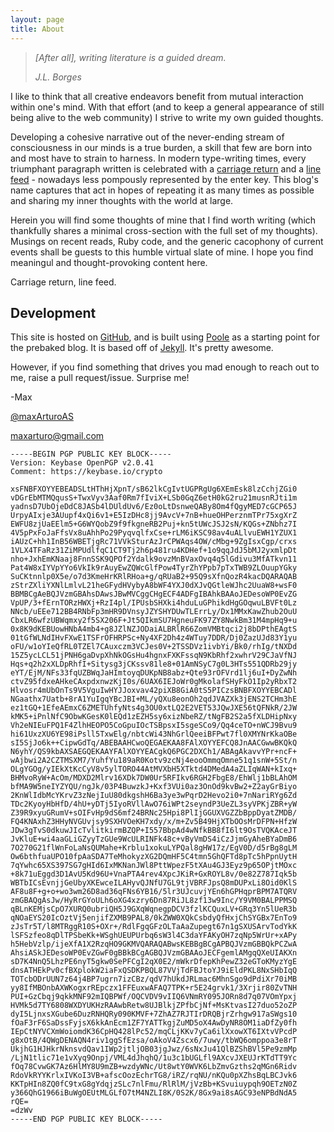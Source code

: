 ```yaml
---
layout: page
title: About
---
```



>   *[After all], writing literature is a guided dream.*
>
>   *J.L. Borges*

I like to think that all creative endeavors benefit from mutual interaction within one's mind. With that effort (and to keep a general appearance of still being alive to the web community) I strive to write my own guided thoughts.

Developing a cohesive narrative out of the never-ending stream of consciousness in our minds is a true burden, a skill that few are born into and most have to strain to harness. In modern type-writing times, every triumphant paragraph written is celebrated with a [carriage return](https://en.wikipedia.org/wiki/Carriage_return) and a [line feed](https://en.wiktionary.org/wiki/line_feed) - nowadays less pompously represented by the enter key. This blog's name captures that act in hopes of repeating it as many times as possible and sharing my inner thoughts with the world at large.

Herein you will find some thoughts of mine that I find worth writing (which thankfully shares a minimal cross-section with the full set of my thoughts). Musings on recent reads, Ruby code, and the generic cacophony of current events shall be guests to this humble virtual slate of mine. I hope you find meaningul and thought-provoking content here.

Carriage return, line feed.


## Development
This site is hosted on [GitHub](https://github.com/maxArturo/maxarturo.github.io), and is built using [Poole](http://demo.getpoole.com) as a starting point for the prebaked blog. It is based off of [Jekyll](http://jekyllrb.com). It's pretty awesome.

However, if you find something that drives you mad enough to reach out to me, raise a pull request/issue. Surprise me!

-Max

[@maxArturoAS](https://twitter.com/maxArturoAS)

<maxarturo@gmail.com>

    -----BEGIN PGP PUBLIC KEY BLOCK-----
    Version: Keybase OpenPGP v2.0.41
    Comment: https://keybase.io/crypto
    
    xsFNBFXOYYEBEADSLtHThHjXpnT/sB62lkCgIvtUGPRgUg6XEmEsk8lzCchjZGi0
    vDGrEbMTMQqusS+TwxVyv3Aaf0Rm7fIviX+LSb0GqZ6etH0kG2ru21musnRJti1m
    yadnsD7UbOjeDdC8JASb4lDUldUv6/Ez0oLtDsnweQABy8Om4fQgyMED7cGCP65J
    UrpyAIxje3AUupf4xQi6v1+E5IzDHc8jj9AvcV+7nB+hueOHPerznmTPr75xgXrZ
    EWFU8zjUaEElm5+G6WYQobZ9f9fkgneRB2Puj+kn5tUWcJSJ2sN/KQGs+ZNbhz7I
    4V5pPxFoJaFfsVx8uAhhPo29PyqvqlfxCse+rLM6iKSC98av4uALlvuEWH1YZUX1
    iAUzC+hh1InB56WBETjgRc71VVkSturAzJrCPWAqs4OW/cMbg+9ZgIsxCgp/crxs
    1VLX4TFaRz31ZiMPUdlfqC1CT9Tj2h6p481ru4KDHef+1o9qqJdJ5bMJ2yxmlpDt
    nho+JxhEmKNaaj8FnnSSK9QPOf2Ydalk9ovzMnBVaxOvq4q5lGdivu3MfATkvn11
    Pat4W8xIYVpYYo6VkIk9rAuyEwZQWcGlfPow4TyrZhYPpb7pTxTWB9ZLOuupYGky
    SuCKtnnlp0X5e/o7d3KmeHrKRlRHoa+g/qRUaB2+95Q9sXfnQozR4kacDQARAQAB
    zStrZXliYXNlLmlvL21heGFydHVybyA8bWF4YXJ0dXJvQGtleWJhc2UuaW8+wsF0
    BBMBCgAeBQJVzmGBAhsDAwsJBwMVCggCHgECF4ADFgIBAhkBAAoJEDesoWP0EvZG
    VpUP/3+fErnTORzHWXj+RzI4pl/IPUsbSHXki4hduLuGPhikdHgGOqwuLBVFt0Lz
    NNcb/uEEe712BB4RNbFp3mHR9DVnsyJZYSHYDUwTLErrLy/Dx1MMxKawZhub2OuU
    CbxLR6wfzUBWqmxy2f5SX206F+Jt5QIkmSU7HgneuFK97ZY8NwkBm31M4mpHq9+u
    0x8K9dKEBUowHNbA4mb4+g8JZlNZJODaiALBRlR66ZomVMBtqci2j8bDPthEAgtS
    01tGfWLNdIHvFXwE1TSFrOFHRPSc+Ny4XF2Dh4z4WTuy7DDR/Dj0ZazUJd83Y1yu
    oFU/w1oYIeQfRL0TZEl7CAuxczm3VCJes0V+2TSSDVz1ivbYi/Bk0/rhIg/tNXDd
    15Z5ycLCL51jPNH6gaDvpXhNkOGsHu4hgnxFXKFssqN9KbRhf2xwhrV29CJaVfNJ
    Hqs+q2h2xXLDpRhfI+Sitysg3jCKssv81le8+01AmNSyC7g0L3HTs551QDRb29jy
    eYT/EjM/NFs33fqUZBWqJaHImtoyqDUKpNB8abz+Qte93rOFVrd1lj6uI+DyZwNh
    ctvZ95fdxeAHkeCAxpdxnwzKjI0s/6UAX6IEJoWr0gMkolafSHyFkO1Ip2yRbxT2
    Hlvosr4mUbOnTs9V5VguIwHYJJoxvav42piXB8GiA0tS5PICzsBNBFXOYYEBCADl
    NGaathx7Uatb+8rA1YuIgqYBcJBI+ML/yQXu8eonOh2qdJVAZXk3jENS2TCHm3hE
    ez1tGQ+1EfeAEmxC6ZMETUhfyNts4g3OU0xtLQ2E2VET53JQwJXE56tQFNkR/2JW
    kMK5+iPnlNfC9ObwKGesK0lEQd1zEZH5sy6xizNbeRZ/tNgFB2S2a5fXLDHipNxy
    Vh2eNIEuFPQ1F4ZlhHEOPO5CoGpuIOcTSBpsxI5sgeSCo9/Qq4ceTO+nWCJ9Bvu9
    hi61UxzXU6YE98iPsll5TxwElg/nbtcWi43NhGrlQeeiBFPwt7fl0XMYNrKkaOBe
    sI5SjJo6k++CipwGdTq/ABEBAAHCwoQEGAEKAA8FAlXOYYEFCQ8JnAACGwwBKQkQ
    N6yhY/QS9kbAXSAEGQEKAAYFAlXOYYEACgkQ6PGC2DXCh1/ABAgAkavvYPr+ncF+
    wAjbwi2A2CZTMSXM7/YuhfYu189aR0Kotv9zcNj4eooOmmqOmne51q1snW+5St/n
    OLgYGOg/yIEkXtKcCyV8v5ylTORO44AtMVXbH5XTktd4DMedA4aZLIqWAN+kIxq+
    BHMvoRyW+AcOm/MDXD2Mlrv16XDk7DW0Ur5RFIkv6RGH2FbgE8/EhWlj1bBLAhOM
    bfMA9W5neIYZYQU/ngJk/03P4BuwzkJ+Kxf3VUi0az3OnOd9kvBw2+Z2ayGrBiyo
    2KnWlIdbMcYKrvZ3zNejIuU80dkgshH6Ba3ye3wPqrD2Hevo2i0+7nNariRYg6Zd
    TDc2KyoyHbHfD/4hU+yDTj5IyoRVllAwO76iWPt2seyndP3UeZL3syVPKjZBR+yW
    Z39R9xyuGRumV+sOIFvHp9dS6mf24BRNc25Hpi8PlIjGGUXVGZZbBppDyatZMDB/
    FQ4KNAxhZ3HHyNVGUvjsy9SXHVOeKH7xdy/x/m+Zv5B49HjXTbOOsMrDFPN+HfzW
    JDw3gTvS0dkuwJIcTvlitkirmBZQP+I557BbpAd4wNfkBB8fI6lt9OsTVQKAceJT
    JvKluE+wi4aaGLiGZyyTzGUe9WcULRINFk48c+vByVmDS4iCzJjmGyAheBYaDmB6
    7O270G21flWnFoLaNsQUMahe+Krblu1xokuLYPQal8gHW17z/EgV0D/d5rBg8gLM
    Ow6bthfuaUPO10fpAaSDA7TeMhokyzXG2DQmHF5C4tmn5GhQFTd8pTc5hPpnUytH
    7qYwhc65XS397SG7gHId6IxMKNanJWl8PttWpezF5tXAu4GJ3Eyz9p65OPjtMOxc
    +8k71uEggd3D1AvU5Kd96U+VnaPTA4rev4XpcJKiR+GxROYL8v/0e82Z787Iqk5b
    WBTbICsEvnjjGeUbyXKEwceILAHyvQJNfU7GL9tjVBRFJpsQ8mDUPxLi8Oid0KlS
    AF8u8F+g+o+wo3wm26D8ad36qFNs6YB16/5lr3UJcuvjYEn6hGPHqprBPM7ATQRV
    zmGBAQgAsJw/HyRrGYoULh6oXG4xzry6Dn87RiJL8zf13w9Inc/Y9VM0BALPPMSQ
    qBLnKEMjsCpO7XURQ0ubriQH5J9GXqWqnegpDCV3fzlKCQuxLV+GRq3Yn5lUeR3b
    qNOaEYS20IcOztVj5enjifZXMB9PAL8/0kZWW0XQkCsbdyQfHxjChSYGBx7EnTo9
    zJsTr5T/l8MTRggR10S+OXr+/RdlFgqGFzOLTaAaZupegt67n1gSXUSArvTodYkK
    lSFSzfeo8qDlTPSbeKk+WSghUEUPUrbq6sW3l4C3daYFAKyOH7zqNp5WrUr+xAPy
    h5HebVzlp/ijeXfA1X2RzqHO9GKMVQARAQABwsKEBBgBCgAPBQJVzmGBBQkPCZwA
    AhsiASkJEDesoWP0EvZGwF0gBBkBCgAGBQJVzmGBAAoJECFgemlAMgqQXeUIAKXn
    sD7K4NnQ5LhzPE6nyT5gkw0SePFCgI2qX0E2/mWkrDfepKhPewZ32eGToKMyzYgE
    dnsATHEkPv0cfBXplokW2iaFxQSDKPBQL87VVjTdFBJtoYJ9iEldPKL8NxSHbIqQ
    TOTcbODrUUN7z64j4BP7ugrn7izCBz/qdV7hUkdJRLmac6MhnSgo9dPdiXr70iMB
    yy8IfMBOnbAXWKogxrREpczx1FFEuxwAFAQ7TPK+r5E24grvk1/3Xrjir80ZvTNH
    PUI+GzCbqj9qkkMNF92mIQBPWf/OQCVDV9vIIQ6VNmRY095JORn8d7q07VOmYpxj
    HVMk5d7TY6808WXDYUKHzRAAwbRetw8UJBlkjZPfbCjNf+MsKtvasI27duo52oZP
    dyI5LjnxsXGube6DuzRNHQRy090KMVF+7ZhAZ7RJTIrDRQBjrZrhgw917aSWgs10
    fOaF3rF6SaDssFyjsX6kkAnEcm1ZF7YATTkgjZuMD5oX4AwDyNR8OM1iaDfZy0fh
    IEpCtNYVCXmWoiomdK36CpHQ428lPc52/mqCLjKKv7yCa6ilXxowXT6IXtvVPcdP
    g8xOtB/4QWgDENAQN4riv1ggSfEzsa/oAkoV4Zscx6/7uwy/tbWQ6omppoa3e8rT
    UkjhG1HJHkrNknsvdQav1IWp2jtljOB03jgJwz/6sNxJu41QlBZShBVl5Pe9zmMp
    /LjN1tlic71e1vXyq9Onpj/VML4dJhqhQ/1u3c1bUGLfl9AXcvJXEUJrKTdTT9Yc
    fOq78CvwGK7Az6HlMY8U9mZB+wzdyWNc/Ut8wtY0WVK6LbZmvGzths2qMGn6Ridv
    RdoVkRYYKrlxIVKoI3VB+afscOozEchrTG8/iRZ/rqNU/nKQu0pXZhsBqLBCJvk6
    KKTpHIn8ZQ0fC9txG8gYdqjzSLc7nlFmu/RlRlM/jVzBb+KSvuiuypqh9OETzN0Z
    y366QhG1966iBuWgOEUtMLGLfO7tM4NZLI8K/0S2K/8Gx9ai8sAGC93eNPBdNdA5
    rQE=
    =dzWv
    -----END PGP PUBLIC KEY BLOCK-----

